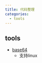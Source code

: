 ```yaml
---
title: 代码整理
categories: 
  - tools
---
```


## tools

+ [base64](https://github.com/fxliu/VCDemo/tree/master/TOOLS/base64)
  + 支持linux
